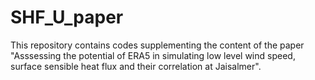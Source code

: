 # SHF_U_paper
This repository contains codes supplementing the content of the paper "Asssessing the potential of ERA5 in simulating low level wind speed, surface sensible heat flux and their correlation at Jaisalmer".
